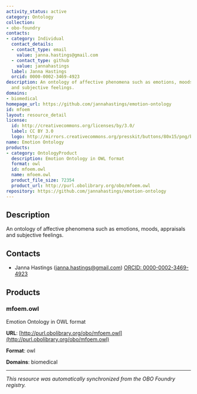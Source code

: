 ```yaml
---
activity_status: active
category: Ontology
collection:
- obo-foundry
contacts:
- category: Individual
  contact_details:
  - contact_type: email
    value: janna.hastings@gmail.com
  - contact_type: github
    value: jannahastings
  label: Janna Hastings
  orcid: 0000-0002-3469-4923
description: An ontology of affective phenomena such as emotions, moods, appraisals
  and subjective feelings.
domains:
- biomedical
homepage_url: https://github.com/jannahastings/emotion-ontology
id: mfoem
layout: resource_detail
license:
  id: http://creativecommons.org/licenses/by/3.0/
  label: CC BY 3.0
  logo: http://mirrors.creativecommons.org/presskit/buttons/80x15/png/by.png
name: Emotion Ontology
products:
- category: OntologyProduct
  description: Emotion Ontology in OWL format
  format: owl
  id: mfoem.owl
  name: mfoem.owl
  product_file_size: 72354
  product_url: http://purl.obolibrary.org/obo/mfoem.owl
repository: https://github.com/jannahastings/emotion-ontology
---
```

## Description

An ontology of affective phenomena such as emotions, moods, appraisals and subjective feelings.

## Contacts

- Janna Hastings (janna.hastings@gmail.com) [ORCID: 0000-0002-3469-4923](https://orcid.org/0000-0002-3469-4923)

## Products

### mfoem.owl

Emotion Ontology in OWL format

**URL**: [http://purl.obolibrary.org/obo/mfoem.owl](http://purl.obolibrary.org/obo/mfoem.owl)

**Format**: owl

**Domains**: biomedical

---

*This resource was automatically synchronized from the OBO Foundry registry.*